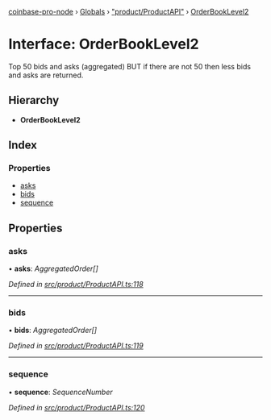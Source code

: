 [coinbase-pro-node](../README.md) › [Globals](../globals.md) › ["product/ProductAPI"](../modules/_product_productapi_.md) › [OrderBookLevel2](_product_productapi_.orderbooklevel2.md)

# Interface: OrderBookLevel2

Top 50 bids and asks (aggregated) BUT if there are not 50 then less bids and asks are returned.

## Hierarchy

- **OrderBookLevel2**

## Index

### Properties

- [asks](_product_productapi_.orderbooklevel2.md#asks)
- [bids](_product_productapi_.orderbooklevel2.md#bids)
- [sequence](_product_productapi_.orderbooklevel2.md#sequence)

## Properties

### asks

• **asks**: _AggregatedOrder[]_

_Defined in [src/product/ProductAPI.ts:118](https://github.com/bennyn/coinbase-pro-node/blob/64d8e93/src/product/ProductAPI.ts#L118)_

---

### bids

• **bids**: _AggregatedOrder[]_

_Defined in [src/product/ProductAPI.ts:119](https://github.com/bennyn/coinbase-pro-node/blob/64d8e93/src/product/ProductAPI.ts#L119)_

---

### sequence

• **sequence**: _SequenceNumber_

_Defined in [src/product/ProductAPI.ts:120](https://github.com/bennyn/coinbase-pro-node/blob/64d8e93/src/product/ProductAPI.ts#L120)_
